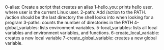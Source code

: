 0-alias: Create a script that creates an alias
1-hello_you: prints hello user, where user is the current Linux user.
2-path: Add /action to the PATH. /action should be the last directory the shell looks into when looking for a program
3-paths: counts the number of directories in the PATH
4-global_variables: lists environment variables.
5-local_variables: lists all local variables and environment variables, and functions.
6-create_local_variable: creates a new local variable
7-create_global_variable: creates a new global variable.
